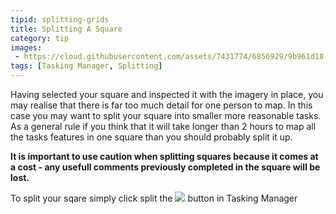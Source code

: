 ```yaml
---
tipid: splitting-grids
title: Splitting A Square
category: tip
images: 
 - https://cloud.githubusercontent.com/assets/7431774/6856929/9b961d18-d3d9-11e4-8bd6-b31e8f59cd12.gif
tags: [Tasking Manager, Splitting]
---
```


<p> Having selected your square and inspected it with the imagery in place, you may realise that there is far too much detail for one person to map. In this case you may want to split your square into smaller more reasonable tasks. As a general rule if you think that it will take longer than 2 hours to map all the tasks features in one square than you should probably split it up.</p>

<p><b>It is important to use caution when splitting squares because it comes at a cost - any usefull comments previously completed in the square will be lost.</b></p>

<p>To split your sqare simply click split the <img src="https://cloud.githubusercontent.com/assets/7431774/6857987/349c27f8-d3e1-11e4-9440-c1e4842b4998.jpg"> button in Tasking Manager</p>
